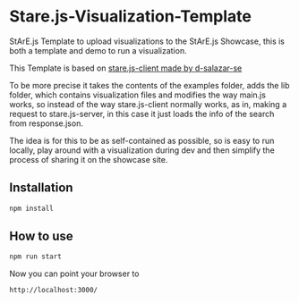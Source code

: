 # Stare.js-Visualization-Template
StArE.js Template to upload visualizations to the StArE.js Showcase, this is both a template and demo to run a visualization.

This Template is based on [stare.js-client made by d-salazar-se](https://github.com/StArE-js/stare.js-client)

To be more precise it takes the contents of the examples folder, 
adds the lib folder, which contains visualization files and modifies the
way main.js works, so instead of the way stare.js-client normally works, as
in, making a request to stare.js-server, in this case it just loads the info
of the search from response.json.

The idea is for this to be as self-contained as possible, so is easy to run
locally, play around with a visualization during dev and then simplify the
process of sharing it on the showcase site.

## Installation

```bash
npm install
```
## How to use

```bash
npm run start
```

Now you can point your browser to

```
http://localhost:3000/
```